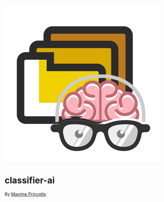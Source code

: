 <img src="./logo.png" alt="Classifier AI Logo" height="512" width="512" />

# classifier-ai

By [Maxime Princelle](https://contact.princelle.org).

